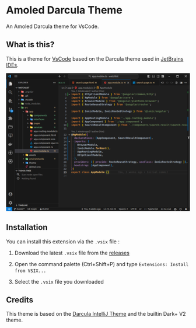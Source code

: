 # Amoled Darcula Theme

An Amoled Darcula theme for VsCode.

## What is this?

This is a theme for [VsCode](https://code.visualstudio.com/) based on the Darcula theme used in [JetBrains IDEs](https://www.jetbrains.com/).

![Screenshot](https://raw.githubusercontent.com/CyrilLeblanc/vscode-amoled-darcula-theme/main/screenshot.png)

## Installation

You can install this extension via the `.vsix` file :

1. Download the latest `.vsix` file from the [releases](https://github.com/CyrilLeblanc/vscode-amoled-darcula-theme/releases)

2. Open the command palette (Ctrl+Shift+P) and type `Extensions: Install from VSIX...`

3. Select the `.vsix` file you downloaded

## Credits

This theme is based on the [Darcula IntelliJ Theme](https://github.com/kevinvn1709/vscode-dracula-color-theme) and the builtin Dark+ V2 theme.